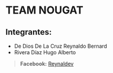 TEAM NOUGAT
===================
## Integrantes:
- De Dios De La Cruz Reynaldo Bernard
- Rivera Díaz Hugo Alberto

> **Facebook:** [Reynaldev](https://www.facebook.com/DAReynald0/)
